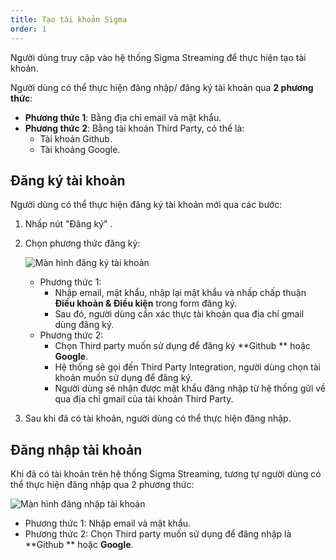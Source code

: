 ```yaml
---
title: Tạo tài khoản Sigma
order: 1
---
```


Người dùng truy cập vào hệ thống Sigma Streaming để thực hiện tạo tài khoản.

Người dùng có thể thực hiện đăng nhập/ đăng ký tài khoản qua **2 phương thức**:

- **Phương thức 1**: Bằng địa chỉ email và mật khẩu.
- **Phương thức 2**: Bằng tài khoản Third Party, có thể là:
  - Tài khoản Github.
  - Tài khoảng Google.

## Đăng ký tài khoản

Người dùng có thể thực hiện đăng ký tài khoản mới qua các bước:

1. Nhấp nút "Đăng ký" .

2. Chọn phương thức đăng ký:

   ![Màn hình đăng ký tài khoản](\../image/getstarted/sign-up.png)

   - Phương thức 1: 
     - Nhập email, mật khẩu, nhập lại mật khẩu và nhấp chấp thuận **Điều khoản & Điều kiện** trong form đăng ký.
     - Sau đó, người dùng cần xác thực tài khoản qua địa chỉ gmail dùng đăng ký.
   - Phương thức 2: 
     - Chọn Third party muốn sử dụng để đăng ký **Github ** hoặc **Google**.
     - Hệ thống sẽ gọi đến Third Party Integration, người dùng chọn tài khoản muốn sử dụng để đăng ký.
     - Người dùng sẽ nhận được mật khẩu đăng nhập từ hệ thống gửi về qua địa chỉ gmail của tài khoản Third Party.

3. Sau khi đã có tài khoản, người dùng có thể thực hiện đăng nhập. 

## Đăng nhập tài khoản

Khi đã có tài khoản trên hệ thống Sigma Streaming, tương tự người dùng có thể thực hiện đăng nhập qua 2 phương thức:

![Màn hình đăng nhập tài khoản](\../image/getstarted/sign-in.png)

- Phương thức 1: Nhập email và mật khẩu.
- Phương thức 2: Chọn Third party muốn sử dụng để đăng nhập là **Github ** hoặc **Google**.